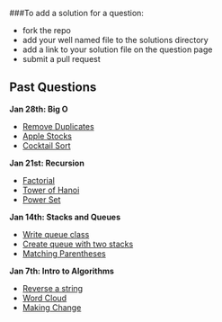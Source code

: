 ###To add a solution for a question: 
- fork the repo
- add your well named file to the solutions directory
- add a link to your solution file on the question page 
- submit a pull request

## Past Questions
**Jan 28th: Big O**
- [Remove Duplicates](https://github.com/adowns01/Intro-to-Whiteboarding-DBC/blob/master/questions/remove_dups.md)
- [Apple Stocks](https://github.com/adowns01/Intro-to-Whiteboarding-DBC/blob/master/questions/apple_stocks.md)
- [Cocktail Sort](https://github.com/adowns01/Intro-to-Whiteboarding-DBC/blob/master/questions/cocktail_sort.md)

**Jan 21st: Recursion**

- [Factorial](https://github.com/adowns01/Intro-to-Whiteboarding-DBC/blob/master/questions/factorial.md)
- [Tower of Hanoi](https://github.com/adowns01/Intro-to-Whiteboarding-DBC/blob/master/questions/tower-of-hanoi.md)
- [Power Set](https://github.com/adowns01/Intro-to-Whiteboarding-DBC/blob/master/questions/power-set.md)

**Jan 14th: Stacks and Queues**

- [Write queue class](https://github.com/adowns01/Intro-to-Whiteboarding-DBC/blob/master/questions/queue-class.md)
- [Create queue with two stacks](https://github.com/adowns01/Intro-to-Whiteboarding-DBC/blob/master/questions/queue-class-two-stacks.md)
- [Matching Parentheses](https://github.com/adowns01/Intro-to-Whiteboarding-DBC/blob/master/questions/matching-parens.md)


**Jan 7th: Intro to Algorithms**

- [Reverse a string](https://github.com/adowns01/Intro-to-Whiteboarding-DBC/blob/master/questions/reverse-a-string.md)
- [Word Cloud](https://github.com/adowns01/Intro-to-Whiteboarding-DBC/blob/master/questions/word-cloud.md)
- [Making Change](https://github.com/adowns01/Intro-to-Whiteboarding-DBC/blob/master/questions/making-change.md)
